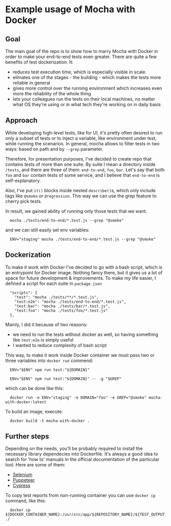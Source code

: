 # Example usage of Mocha with Docker

## Goal 

The main goal of the repo is to show how to marry Mocha with Docker in order to make your end-to-end tests even greater. There are quite a few benefits of test dockerization. It:

- reduces test execution time, which is especially visible in scale. 
- elimates one of the stages - the building - which makes the tests more reliable in general
- gives more control over the running environment which increases even more the reliability of the whole thing  
- lets your colleagues run the tests on their local machines, no matter what OS they're using or in what tech they're working on in daily basis

## Approach

While developing high-level tests, like for UI, it's pretty often desired to run only a subset of tests or to inject a variable, like environment under test, while running the scenarios. In general, mocha allows to filter tests in two ways: based on path and by `--grep` parameter. 

Therefore, for presentation purposes, I've decided to create repo that contains tests of more than one suite. By suite I mean a directory inside `/tests`, and there are three of them: `end-to-end`, `foo`, `bar`. Let's say that both `foo` and `bar` contain tests of some service, and I believe that `end-to-end` is self-explanatory.

Also, I've put `it()` blocks inside nested `describe()`s, which only include tags like `@smoke` or `@regression`. This way we can use the grep feature to cherry pick tests.

In result, we gained ability of running only those tests that we want.

```
  mocha ./tests/end-to-end/*.test.js --grep "@smoke"
```

and we can still easily set env variables:

```
  ENV="staging" mocha ./tests/end-to-end/*.test.js --grep "@smoke"
```

## Dockerization

To make it work with Docker I've decided to go with a bash script, which is an entrypoint for Docker image. Nothing fancy there, but it gives us a lot of space for future development & improvements. To make my life easier, I defined a script for each suite in `package.json` 
```
  "scripts": {
    "test": "mocha ./tests/**/*.test.js",
    "test:e2e": "mocha ./tests/end-to-end/*.test.js",
    "test:bar": "mocha ./tests/bar/*.test.js",
    "test:foo": "mocha ./tests/foo/*.test.js"
  },
```

Mainly, I did it because of two reasons:
- we need to run the tests without docker as well, so having something like `test:e2e` is simply useful
- I wanted to reduce complexity of bash script 

This way, to make it work inside Docker container we must pass two or three variables into `docker run` commend:

```
  ENV="$ENV" npm run test:"${DOMAIN}"
```
```
  ENV="$ENV" npm run test:"${DOMAIN}" -- -g "$GREP"
```

which can be done like this:

```
  docker run -e ENV="staging" -e DOMAIN="foo" -e GREP="@smoke" mocha-with-docker:latest 
```

To build an image, execute:
```
  docker build -t mocha-with-docker .  
```

## Further steps

Depending on the needs, you'll be probably required to install the necessary library dependecies into Dockerfile. It's always a good idea to search for 'how to' manuals in the official documentation of the particular tool. Here are some of them:

- [Selenium](https://github.com/SeleniumHQ/docker-selenium)
- [Puppeteer](https://github.com/puppeteer/puppeteer/blob/main/docs/troubleshooting.md#running-puppeteer-in-docker)
- [Cypress](https://www.cypress.io/blog/2019/05/02/run-cypress-with-a-single-docker-command/)

To copy test reports from non-running container you can use `docker cp` command, like this:
```
  docker cp ${DOCKER_CONTAINER_NAME}:/usr/src/app/${REPOSITORY_NAME}/${TEST_OUTPUT_FILE} ./
```
